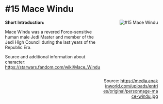 # #15 Mace Windu

<div style="display: flex;">
  <div style="flex: 1; padding-right: 10px;">
    <strong>Short Introduction:</strong>
    <p>Mace Windu was a revered Force-sensitive human male Jedi Master and member of the Jedi High Council during the last years of the Republic Era.</p>
    Source and additional information about character: <a href="https://starwars.fandom.com/wiki/Mace_Windu">https://starwars.fandom.com/wiki/Mace_Windu</a>
  </div>
  <div style="flex: 1; text-align: right;">
    <img src="https://media.anakinworld.com/uploads/entries/original/personnage-mace-windu.jpg" alt="#15 Mace Windu" style="max-height: 275px; max-width: 100%; min-height: 175px;"/><br><br>Source: <a href="https://media.anakinworld.com/uploads/entries/original/personnage-mace-windu.jpg" style="word-break: break-all;">https://media.anakinworld.com/uploads/entries/original/personnage-mace-windu.jpg</a>
  </div>
</div>
